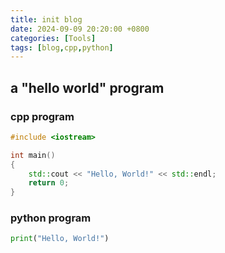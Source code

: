 ```yaml
---
title: init blog
date: 2024-09-09 20:20:00 +0800
categories: [Tools]
tags: [blog,cpp,python]
---
```


## a "hello world" program

### cpp program

```c++
#include <iostream>

int main() 
{
    std::cout << "Hello, World!" << std::endl;
    return 0;
}
```

### python program

```python
print("Hello, World!")
```

